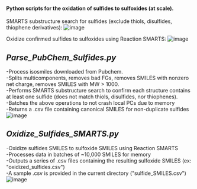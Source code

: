 #### Python scripts for the oxidation of sulfides to sulfoxides (at scale).
SMARTS substructure search for sulfides (exclude thiols, disulfides, thiophene derivatives):
![image](https://user-images.githubusercontent.com/49004818/184214576-20cecf8b-39e9-43a9-a098-bdda980b4d3c.png)

Oxidize confirmed sulfides to sulfoxides using Reaction SMARTS:
![image](https://user-images.githubusercontent.com/49004818/184214668-0928a15a-4067-48ba-9776-04873081e246.png)

*Parse_PubChem_Sulfides.py*
-------------------------------
-Process isosmiles downloaded from Pubchem.  
-Splits multicomponents, removes bad FGs, removes SMILES with nonzero net charge, removes SMILES with MW > 1000.  
-Performs SMARTS substructure search to confirm each structure contains at least one sulfide (does not match thiols, disulfides, nor thiophenes).  
-Batches the above operations to not crash local PCs due to memory  
-Returns a .csv file containing canonical SMILES for non-duplicate sulfides  
![image](https://user-images.githubusercontent.com/49004818/184212482-d9021d20-f924-40df-a2d0-d993e01ac6b9.png)  

*Oxidize_Sulfides_SMARTS.py*
-------------------------------
-Oxidize sulfides SMILES to sulfoxide SMILES using Reaction SMARTS  
-Processes data in batches of ~10,000 SMILES for memory  
-Outputs a series of .csv files containing the resulting sulfoxide SMILES (ex: "oxidized_sulfides.csv")  
-A sample .csv is provided in the current directory ("sulfide_SMILES.csv")  
![image](https://user-images.githubusercontent.com/49004818/184225353-41fbcf7f-f6a1-49e5-abb7-ebeb1307d80b.png)


